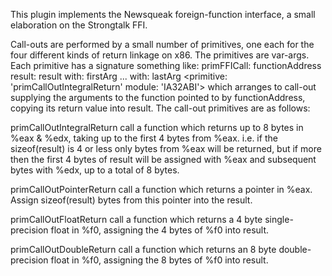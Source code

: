 This plugin implements the Newsqueak foreign-function interface, a small elaboration on the Strongtalk FFI.

Call-outs are performed by a small number of primitives, one each for the four different kinds of return linkage on x86.  The primitives are var-args.  Each primitive has a signature something like:
primFFICall: functionAddress <Alien> result: result <Alien> with: firstArg <Alien> ... with: lastArg <Alien>
	<primitive: 'primCallOutIntegralReturn' module: 'IA32ABI'>
which arranges to call-out supplying the arguments to the function pointed to by functionAddress, copying its return value into result.  The call-out primitives are as follows:

primCallOutIntegralReturn call a function which returns up to 8 bytes in %eax & %edx, taking up to the first 4 bytes from %eax.  i.e. if the sizeof(result) is 4 or less only bytes from %eax will be returned, but if more then the first 4 bytes of result will be assigned with %eax and subsequent bytes with %edx, up to a total of 8 bytes.

primCallOutPointerReturn call a function which returns a pointer in %eax.  Assign sizeof(result) bytes from this pointer into the result.

primCallOutFloatReturn call a function which returns a 4 byte single-precision float in %f0, assigning the 4 bytes of %f0 into result.

primCallOutDoubleReturn call a function which returns an 8 byte double-precision float in %f0, assigning the 8 bytes of %f0 into result.

